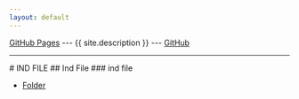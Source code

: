 ```yaml
---
layout: default
---
```


[GitHub Pages](https://webjekyll.github.io/WebWeb02/)
--- {{ site.description }} ---
[GitHub](https://github.com/webjekyll/WebWeb02)
<hr>
# IND FILE
## Ind File
### ind file

- [Folder](./folder)





